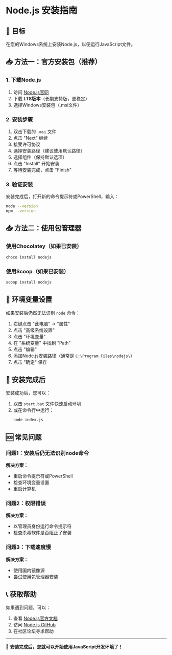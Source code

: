 # Node.js 安装指南

## 🎯 目标
在您的Windows系统上安装Node.js，以便运行JavaScript文件。

## 📥 方法一：官方安装包（推荐）

### 1. 下载Node.js
1. 访问 [Node.js官网](https://nodejs.org/)
2. 下载 **LTS版本**（长期支持版，更稳定）
3. 选择Windows安装包（.msi文件）

### 2. 安装步骤
1. 双击下载的 `.msi` 文件
2. 点击 "Next" 继续
3. 接受许可协议
4. 选择安装路径（建议使用默认路径）
5. 选择组件（保持默认选项）
6. 点击 "Install" 开始安装
7. 等待安装完成，点击 "Finish"

### 3. 验证安装
安装完成后，打开新的命令提示符或PowerShell，输入：
```bash
node --version
npm --version
```

## 📥 方法二：使用包管理器

### 使用Chocolatey（如果已安装）
```bash
choco install nodejs
```

### 使用Scoop（如果已安装）
```bash
scoop install nodejs
```

## 🔧 环境变量设置

如果安装后仍然无法识别 `node` 命令：

1. 右键点击 "此电脑" → "属性"
2. 点击 "高级系统设置"
3. 点击 "环境变量"
4. 在 "系统变量" 中找到 "Path"
5. 点击 "编辑"
6. 添加Node.js安装路径（通常是 `C:\Program Files\nodejs\`）
7. 点击 "确定" 保存

## 🚀 安装完成后

安装成功后，您可以：

1. 双击 `start.bat` 文件快速启动环境
2. 或在命令行中运行：
   ```bash
   node index.js
   ```

## 🆘 常见问题

### 问题1：安装后仍无法识别node命令
**解决方案：**
- 重启命令提示符或PowerShell
- 检查环境变量设置
- 重启计算机

### 问题2：权限错误
**解决方案：**
- 以管理员身份运行命令提示符
- 检查杀毒软件是否阻止了安装

### 问题3：下载速度慢
**解决方案：**
- 使用国内镜像源
- 尝试使用包管理器安装

## 📞 获取帮助

如果遇到问题，可以：
1. 查看 [Node.js官方文档](https://nodejs.org/docs/)
2. 访问 [Node.js GitHub](https://github.com/nodejs/node)
3. 在社区论坛寻求帮助

---

🎉 **安装完成后，您就可以开始使用JavaScript开发环境了！**
